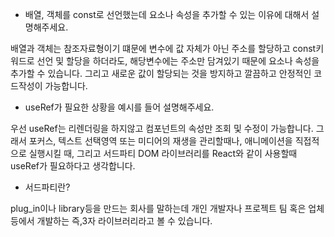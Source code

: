 - 배열, 객체를 const로 선언했는데 요소나 속성을 추가할 수 있는 이유에 대해서 설명해주세요.

배열과 객체는 참조자료형이기 떄문에 변수에 값 자체가 아닌 주소를 할당하고 const키워드로 선언 및 할당을 하더라도, 해당변수에는 주소만 담겨있기 때문에 요소나 속성을 추가할 수 있습니다. 그리고 새로운 값이 할당되는 것을 방지하고 깔끔하고 안정적인 코드작성이 가능합니다.

- useRef가 필요한 상황을 예시를 들어 설명해주세요.

우선 useRef는 리렌더링을 하지않고 컴포넌트의 속성만 조회 및 수정이 가능합니다. 그래서 포커스, 텍스트 선택영역 또는 미디어의 재생을 관리할때나, 애니메이션을 직접적으로 실행시킬 때, 그리고 서드파티 DOM 라이브러리를 React와 같이 사용할때 useRef가 필요하다고 생각합니다.

- 서드파티란?

plug_in이나 library등을 만드는 회사를 말하는데
개인 개발자나 프로젝트 팀 혹은 업체등에서 개발하는 즉,3자 라이브러리라고 볼 수 있습니다.
